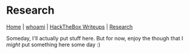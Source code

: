 # Research

[Home](../readme) | [whoami](../whoami) | [HackTheBox Writeups](../htb_writeups/home) | [Research](../reserach/home)

Someday, I'll actually put stuff here. But for now, enjoy the though that I *might* put something here some day :)